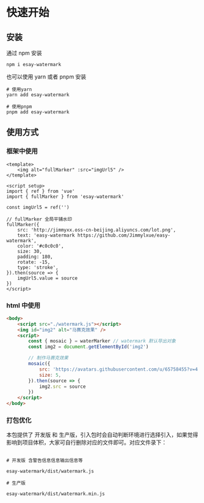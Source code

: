 # 快速开始

## 安装

通过 npm 安装

```
npm i esay-watermark
```

也可以使用 yarn 或者 pnpm 安装

```
# 使用yarn
yarn add esay-watermark

# 使用pnpm
pnpm add esay-watermark
```

## 使用方式

### 框架中使用

```vue
<template>
	<img alt="fullMarker" :src="imgUrl5" />
</template>

<script setup>
import { ref } from 'vue'
import { fullMarker } from 'esay-watermark'

const imgUrl5 = ref('')

// fullMarker 全局平铺水印
fullMarker({
	src: 'http://jimmyxx.oss-cn-beijing.aliyuncs.com/lot.png',
	text: 'easy-watermark https://github.com/Jimmylxue/easy-watermark',
	color: '#c0c0c0',
	size: 30,
	padding: 180,
	rotate: -15,
	type: 'stroke',
}).then(source => {
	imgUrl5.value = source
})
</script>
```

### html 中使用

```html
<body>
	<script src="./watermark.js"></script>
	<img id="img2" alt="马赛克效果" />
	<script>
		const { mosaic } = waterMarker // watermark 默认导出对象
		const img2 = document.getElementById('img2')

		// 制作马赛克效果
		mosaic({
			src: 'https://avatars.githubusercontent.com/u/65758455?v=4',
			size: 5,
		}).then(source => {
			img2.src = source
		})
	</script>
</body>
```

### 打包优化

本包提供了 开发版 和 生产版，引入包时会自动判断环境进行选择引入，如果觉得影响到项目体积，大家可自行删除对应的文件即可。对应文件录下：

```

# 开发版 含警告信息信息输出信息等

esay-watermark/dist/watermark.js

# 生产版

esay-watermark/dist/watermark.min.js

```
